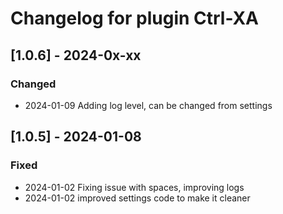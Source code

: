 # Changelog for plugin Ctrl-XA

<!-- vim: set nowrap conceallevel=0: -->
<!-- Disable warning multiple headers with same content MD024-->
<!-- Disable too long line MD013 -->
<!-- markdownlint-disable MD024 MD013 -->

## [1.0.6] - 2024-0x-xx

### Changed

- 2024-01-09 Adding log level, can be changed from settings

## [1.0.5] - 2024-01-08

### Fixed

- 2024-01-02 Fixing issue with spaces, improving logs
- 2024-01-02 improved settings code to make it cleaner

